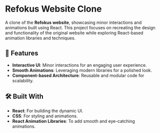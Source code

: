 # Refokus Website Clone

A clone of the **Refokus website**, showcasing minor interactions and animations built using React. This project focuses on recreating the design and functionality of the original website while exploring React-based animation libraries and techniques.

## 🚀 Features

- **Interactive UI**: Minor interactions for an engaging user experience.
- **Smooth Animations**: Leveraging modern libraries for a polished look.
- **Component-based Architecture**: Reusable and modular code for scalability.

## 🛠️ Built With

- **React**: For building the dynamic UI.
- **CSS**: For styling and animations.
- **React Animation Libraries**: To add smooth and eye-catching animations.

